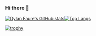### Hi there 👋

[![Dylan Faure's GitHub stats](https://github-readme-stats.vercel.app/api?username=DylanFaure&show_icons=true&count_private=true&include_all_commits=true&theme=dark)](https://github.com/DylanFaure/github-readme-stats)[![Top Langs](https://github-readme-stats.vercel.app/api/top-langs/?username=DylanFaure&theme=dark)](https://github.com/DylanFaure/github-readme-stats)

[![trophy](https://github-profile-trophy.vercel.app/?username=DylanFaure&theme=chalk)](https://github.com/ryo-ma/github-profile-trophy)

<!--
**DylanFaure/DylanFaure** is a ✨ _special_ ✨ repository because its `README.md` (this file) appears on your GitHub profile.

Here are some ideas to get you started:

- 🔭 I’m currently working on ...
- 🌱 I’m currently learning ...
- 👯 I’m looking to collaborate on ...
- 🤔 I’m looking for help with ...
- 💬 Ask me about ...
- 📫 How to reach me: ...
- 😄 Pronouns: ...
- ⚡ Fun fact: ...
-->
